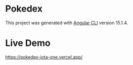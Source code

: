 # Pokedex

This project was generated with [Angular CLI](https://github.com/angular/angular-cli) version 15.1.4.

# Live Demo
https://pokedex-iota-one.vercel.app/